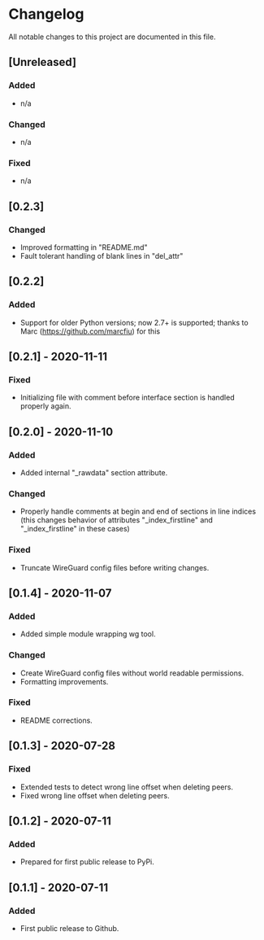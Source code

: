 # Changelog

All notable changes to this project are documented in this file.

## [Unreleased]

### Added

- n/a

### Changed

- n/a

### Fixed

- n/a

## [0.2.3]

### Changed

- Improved formatting in "README.md"
- Fault tolerant handling of blank lines in "del_attr"

## [0.2.2]

### Added

- Support for older Python versions; now 2.7+ is supported; thanks to Marc (https://github.com/marcfiu) for this

## [0.2.1] - 2020-11-11

### Fixed

- Initializing file with comment before interface section is handled properly again.

## [0.2.0] - 2020-11-10

### Added

- Added internal "_rawdata" section attribute.

### Changed

- Properly handle comments at begin and end of sections in line indices (this changes behavior of attributes "_index_firstline" and "_index_firstline" in these cases)

### Fixed

- Truncate WireGuard config files before writing changes.

## [0.1.4] - 2020-11-07

### Added

- Added simple module wrapping wg tool.

### Changed

- Create WireGuard config files without world readable permissions.
- Formatting improvements.

### Fixed

- README corrections.

## [0.1.3] - 2020-07-28

### Fixed

- Extended tests to detect wrong line offset when deleting peers.
- Fixed wrong line offset when deleting peers.

## [0.1.2] - 2020-07-11

### Added

- Prepared for first public release to PyPi.

## [0.1.1] - 2020-07-11

### Added

- First public release to Github.

